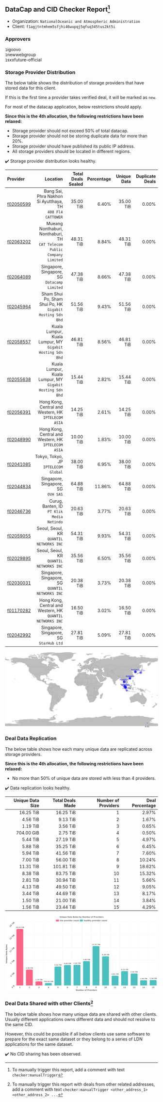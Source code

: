 ## DataCap and CID Checker Report[^1]
 - Organization: `NationalOceanic and Atmospheric Administration`
 - Client: `f1agjtntmhem5sfjhi46wupqj5qfuq345tus2kt5i`
### Approvers
`1`igoovo<br/>`1`newwebgroup<br/>`1`sxxfuture-official

### Storage Provider Distribution
The below table shows the distribution of storage providers that have stored data for this client.

If this is the first time a provider takes verified deal, it will be marked as `new`.

For most of the datacap application, below restrictions should apply.

**Since this is the 4th allocation, the following restrictions have been relaxed:**
 - Storage provider should not exceed 50% of total datacap.
 - Storage provider should not be storing duplicate data for more than 20%.
 - Storage provider should have published its public IP address.
 - All storage providers should be located in different regions.

✔️ Storage provider distribution looks healthy.

| Provider                                              |                                                                   Location | Total Deals Sealed | Percentage | Unique Data | Duplicate Deals |
| :---------------------------------------------------- | -------------------------------------------------------------------------: | -----------------: | ---------: | ----------: | --------------: |
| [f02050599](https://filfox.info/en/address/f02050599) |              Bang Sai, Phra Nakhon Si Ayutthaya, TH<br/>`408 Fl4 CATTOWER` |          35.00 TiB |      6.40% |   35.00 TiB |           0.00% |
| [f02063202](https://filfox.info/en/address/f02063202) | Mueang Nonthaburi, Nonthaburi, TH<br/>`CAT Telecom Public Company Limited` |          48.31 TiB |      8.84% |   48.31 TiB |           0.00% |
| [f02064089](https://filfox.info/en/address/f02064089) |                            Singapore, Singapore, SG<br/>`Datacamp Limited` |          47.38 TiB |      8.66% |   47.38 TiB |           0.00% |
| [f02045964](https://filfox.info/en/address/f02045964) |               Sham Shui Po, Sham Shui Po, HK<br/>`Gigabit Hosting Sdn Bhd` |          51.56 TiB |      9.43% |   51.56 TiB |           0.00% |
| [f02058557](https://filfox.info/en/address/f02058557) |               Kuala Lumpur, Kuala Lumpur, MY<br/>`Gigabit Hosting Sdn Bhd` |          46.81 TiB |      8.56% |   46.81 TiB |           0.00% |
| [f02055638](https://filfox.info/en/address/f02055638) |               Kuala Lumpur, Kuala Lumpur, MY<br/>`Gigabit Hosting Sdn Bhd` |          15.44 TiB |      2.82% |   15.44 TiB |           0.00% |
| [f02056391](https://filfox.info/en/address/f02056391) |                    Hong Kong, Central and Western, HK<br/>`IPTELECOM ASIA` |          14.25 TiB |      2.61% |   14.25 TiB |           0.00% |
| [f02048990](https://filfox.info/en/address/f02048990) |                    Hong Kong, Central and Western, HK<br/>`IPTELECOM ASIA` |          10.00 TiB |      1.83% |   10.00 TiB |           0.00% |
| [f02041085](https://filfox.info/en/address/f02041085) |                                    Tokyo, Tokyo, JP<br/>`IPTELECOM Global` |          38.00 TiB |      6.95% |   38.00 TiB |           0.00% |
| [f02044834](https://filfox.info/en/address/f02044834) |                                     Singapore, Singapore, SG<br/>`OVH SAS` |          64.88 TiB |     11.86% |   64.88 TiB |           0.00% |
| [f02046736](https://filfox.info/en/address/f02046736) |                              Curug, Banten, ID<br/>`PT Klik Media Netindo` |          20.63 TiB |      3.77% |   20.63 TiB |           0.00% |
| [f02059055](https://filfox.info/en/address/f02059055) |                                Seoul, Seoul, KR<br/>`QUANTIL NETWORKS INC` |          54.31 TiB |      9.93% |   54.31 TiB |           0.00% |
| [f02029895](https://filfox.info/en/address/f02029895) |                                Seoul, Seoul, KR<br/>`QUANTIL NETWORKS INC` |          35.56 TiB |      6.50% |   35.56 TiB |           0.00% |
| [f02030031](https://filfox.info/en/address/f02030031) |                        Singapore, Singapore, SG<br/>`QUANTIL NETWORKS INC` |          20.38 TiB |      3.73% |   20.38 TiB |           0.00% |
| [f01170282](https://filfox.info/en/address/f01170282) |              Hong Kong, Central and Western, HK<br/>`QUANTIL NETWORKS INC` |          16.50 TiB |      3.02% |   16.50 TiB |           0.00% |
| [f02042992](https://filfox.info/en/address/f02042992) |                                 Singapore, Singapore, SG<br/>`StarHub Ltd` |          27.81 TiB |      5.09% |   27.81 TiB |           0.00% |

<img src="https://raw.githubusercontent.com/data-preservation-programs/filplus-checker-assets/main/filecoin-project/filecoin-plus-large-datasets/issues/1653/1679997158483.png"/>

### Deal Data Replication
The below table shows how each many unique data are replicated across storage providers.


**Since this is the 4th allocation, the following restrictions have been relaxed:**
- No more than 50% of unique data are stored with less than 4 providers.

✔️ Data replication looks healthy.

| Unique Data Size | Total Deals Made | Number of Providers | Deal Percentage |
| ---------------: | ---------------: | ------------------: | --------------: |
|        16.25 TiB |        16.25 TiB |                   1 |           2.97% |
|         4.56 TiB |         9.13 TiB |                   2 |           1.67% |
|         1.19 TiB |         3.56 TiB |                   3 |           0.65% |
|       704.00 GiB |         2.75 TiB |                   4 |           0.50% |
|         5.44 TiB |        27.19 TiB |                   5 |           4.97% |
|         5.88 TiB |        35.25 TiB |                   6 |           6.45% |
|         5.94 TiB |        41.56 TiB |                   7 |           7.60% |
|         7.00 TiB |        56.00 TiB |                   8 |          10.24% |
|        11.31 TiB |       101.81 TiB |                   9 |          18.62% |
|         8.38 TiB |        83.75 TiB |                  10 |          15.32% |
|         2.81 TiB |        30.94 TiB |                  11 |           5.66% |
|         4.13 TiB |        49.50 TiB |                  12 |           9.05% |
|         3.44 TiB |        44.69 TiB |                  13 |           8.17% |
|         1.50 TiB |        21.00 TiB |                  14 |           3.84% |
|         1.56 TiB |        23.44 TiB |                  15 |           4.29% |

<img src="https://raw.githubusercontent.com/data-preservation-programs/filplus-checker-assets/main/filecoin-project/filecoin-plus-large-datasets/issues/1653/1679997161362.png"/>

### Deal Data Shared with other Clients[^3]
The below table shows how many unique data are shared with other clients.
Usually different applications owns different data and should not resolve to the same CID.

However, this could be possible if all below clients use same software to prepare for the exact same dataset or they belong to a series of LDN applications for the same dataset.

✔️ No CID sharing has been observed.

[^1]: To manually trigger this report, add a comment with text `checker:manualTrigger`

[^2]: Deals from those addresses are combined into this report as they are specified with `checker:manualTrigger`

[^3]: To manually trigger this report with deals from other related addresses, add a comment with text `checker:manualTrigger <other_address_1> <other_address_2> ...`
